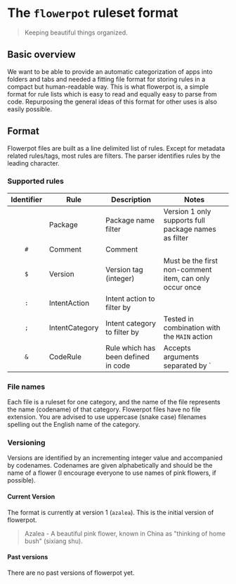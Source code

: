 # The `flowerpot` ruleset format

> Keeping beautiful things organized.

## Basic overview

We want to be able to provide an automatic categorization of apps into folders and tabs and needed a fitting file format for storing rules in a compact but human-readable way. This is what flowerpot is, a simple format for rule lists which is easy to read and equally easy to parse from code. Repurposing the general ideas of this format for other uses is also easily possible.

## Format

Flowerpot files are built as a line delimited list of rules. Except for metadata related rules/tags, most rules are filters. The parser identifies rules by the leading character.

### Supported rules

| Identifier | Rule             | Description                         | Notes                                                   |
|:----------:|------------------|-------------------------------------|---------------------------------------------------------|
|            | Package          | Package name filter                 | Version 1 only supports full package names as filter    |
|     `#`    | Comment          | Comment                             |                                                         |
|     `$`    | Version          | Version tag (integer)               | Must be the first non-comment item, can only occur once |
|     `:`    | IntentAction     | Intent action to filter by          |                                                         |
|     `;`    | IntentCategory   | Intent category to filter by        | Tested in combination with the `MAIN` action            |
|     `&`    | CodeRule         | Rule which has been defined in code | Accepts arguments separated by `|`                      |

### File names

Each file is a ruleset for one category, and the name of the file represents the name (codename) of that category. Flowerpot files have no file extension. You are advised to use uppercase (snake case) filenames spelling out the English name of the category.

### Versioning

Versions are identified by an incrementing integer value and accompanied by codenames. Codenames are given alphabetically and should be the name of a flower (I encourage everyone to use names of pink flowers, if possible).

#### Current Version

The format is currently at version 1 (`azalea`). This is the initial version of flowerpot.

> Azalea - A beautiful pink flower, known in China as "thinking of home bush" (sixiang shu).

#### Past versions

There are no past versions of flowerpot yet.